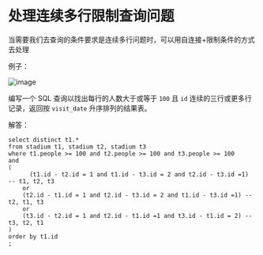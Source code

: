 # 处理连续多行限制查询问题

当需要我们去查询的条件要求是连续多行问题时，可以用自连接+限制条件的方式去处理

例子：

![image](https://user-images.githubusercontent.com/48038568/129479545-b7685052-5c1a-4071-a1cc-d4713ef4671d.png)


编写一个 SQL 查询以找出每行的人数大于或等于 `100` 且 `id` 连续的三行或更多行记录，返回按 `visit_date` 升序排列的结果表。

解答：

```mysql
select distinct t1.*
from stadium t1, stadium t2, stadium t3
where t1.people >= 100 and t2.people >= 100 and t3.people >= 100
and
(
	  (t1.id - t2.id = 1 and t1.id - t3.id = 2 and t2.id - t3.id =1)  -- t1, t2, t3
    or
    (t2.id - t1.id = 1 and t2.id - t3.id = 2 and t1.id - t3.id =1) -- t2, t1, t3
    or
    (t3.id - t2.id = 1 and t2.id - t1.id =1 and t3.id - t1.id = 2) -- t3, t2, t1
)
order by t1.id
;
```

